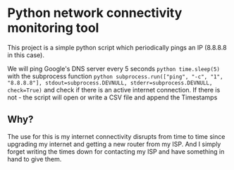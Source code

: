 # Python network connectivity monitoring tool

This project is a simple python script which periodically pings an IP (8.8.8.8 in this case).

We will ping Google's DNS server every 5 seconds `python time.sleep(5)` with the subprocess function `python subprocess.run(["ping", "-c", "1", "8.8.8.8"], stdout=subprocess.DEVNULL, stderr=subprocess.DEVNULL, check=True)` and check if there is an active internet connection.
If there is not - the script will open or write a CSV file and append the Timestamps

## Why?

The use for this is my internet connectivity disrupts from time to time since upgrading my internet and getting a new router from my ISP.
And I simply forget writing the times down for contacting my ISP and have something in hand to give them.
